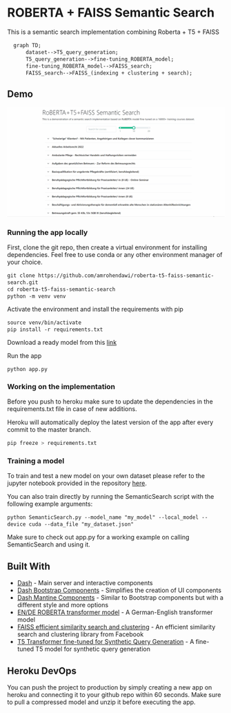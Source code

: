  # ROBERTA + FAISS Semantic Search

This is a semantic search implementation combining Roberta + T5 + FAISS


```mermaid
  graph TD;
      dataset-->T5_query_generation;
      T5_query_generation-->fine-tuning_ROBERTA_model;
      fine-tuning_ROBERTA_model-->FAISS_search;
      FAISS_search-->FAISS_(indexing + clustering + search);
```


## Demo
![demo](screenshots/demo.gif)

### Running the app locally

First, clone the git repo, then create a virtual environment for installing dependencies.
Feel free to use conda or any other environment manager of your choice.

```
git clone https://github.com/amrohendawi/roberta-t5-faiss-semantic-search.git
cd roberta-t5-faiss-semantic-search
python -m venv venv
```

Activate the environment and install the requirements with pip

```
source venv/bin/activate
pip install -r requirements.txt
```

Download a ready model from this [link](https://drive.google.com/file/d/1x2IVoogLX-WQq3Eu9BrR8wN2haXmPPGL/view?usp=sharing)


Run the app

```
python app.py
```

### Working on the implementation

Before you push to heroku make sure to update the dependencies in the requirements.txt file in case of new additions.

Heroku will automatically deploy the latest version of the app after every commit to the master branch.

```bash
pip freeze > requirements.txt
```

### Training a model

To train and test a new model on your own dataset please refer to the jupyter notebook provided in the repository [here](semantic-search-with-roberta-de-faiss.ipynb).

You can also train directly by running the SemanticSearch script with the following example arguments:

```shell
python SemanticSearch.py --model_name "my_model" --local_model --device cuda --data_file "my_dataset.json"
```

Make sure to check out app.py for a working example on calling SemanticSearch and using it.

## Built With

- [Dash](https://dash.plot.ly/) - Main server and interactive components
- [Dash Bootstrap Components](https://dash-bootstrap-components.opensource.faculty.ai/) - Simplifies the creation of UI components
- [Dash Mantine Components](https://www.dash-mantine-components.com/) - Similar to Bootstrap components but with a different style and more options
- [EN/DE ROBERTA transformer model](https://huggingface.co/T-Systems-onsite/cross-en-de-roberta-sentence-transformer) - A German-English transformer model
- [FAISS efficient similarity search and clustering](https://github.com/facebookresearch/faiss) - An efficient similarity search and clustering library from Facebook
- [T5 Transformer fine-tuned for Synthetic Query Generation](https://huggingface.co/BeIR/query-gen-msmarco-t5-large-v1) - A fine-tuned T5 model for synthetic query generation


## Heroku DevOps

You can push the project to production by simply creating a new app on heroku and connecting it to your github repo within 60 seconds.
Make sure to pull a compressed model and unzip it before executing the app.
